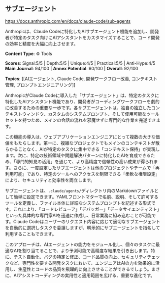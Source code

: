 ## サブエージェント

https://docs.anthropic.com/en/docs/claude-code/sub-agents

Anthropicは、Claude Codeに特化したAIサブエージェント機能を追加し、開発者が特定のタスク向けにAIアシスタントをカスタマイズすることで、コード開発の効率と精度を大幅に向上させます。

**Content Type**: ⚙️ Tools

**Scores**: Signal:5/5 | Depth:5/5 | Unique:4/5 | Practical:5/5 | Anti-Hype:4/5
**Main Journal**: 94/100 | **Annex Potential**: 90/100 | **Overall**: 92/100

**Topics**: [[AIエージェント, Claude Code, 開発ワークフロー改善, コンテキスト管理, プロンプトエンジニアリング]]

AnthropicがClaude Codeに導入した「サブエージェント」は、特定のタスクに特化したAIアシスタント機能であり、開発者がコーディングワークフローを劇的に改善するための重要な一歩です。各サブエージェントは、独自の独立したコンテキストウィンドウ、カスタムのシステムプロンプト、そして使用可能なツールセットを持つため、メインの会話の流れを邪魔せずに専門的な作業を完遂できます。

この機能の導入は、ウェブアプリケーションエンジニアにとって複数の大きな価値をもたらします。第一に、複雑なプロジェクトでもメインのコンテキストが散らかることなく、AIが特定のタスクに集中できる「コンテキスト保持」が実現します。次に、特定の技術領域や問題解決パターンに特化したAIを育成できるため、「専門的知見の活用」を通じて、より高精度で信頼性の高い成果が得られます。さらに、一度設定したサブエージェントは他のプロジェクトやチームで「再利用可能」であり、特定のツールへのアクセスを制限できる「柔軟な権限設定」により、セキュリティと効率性を両立します。

サブエージェントは、`.claude/agents/`ディレクトリ内のMarkdownファイルとして簡単に設定できます。YAMLフロントマターで名前、説明、そして許可するツールを定義し、ファイル本体に詳細なシステムプロンプトを記述する形式です。これにより、「コードレビューア」「デバッガー」「データサイエンティスト」といった具体的な専門家AIを迅速に作成し、日常業務に組み込むことが可能です。Claude Codeはユーザーのリクエスト内容に応じて適切なサブエージェントを自動的に選択しタスクを委譲しますが、明示的にサブエージェントを指名して利用することもできます。

このアプローチは、AIエージェントの能力をモジュール化し、個々のタスクに最適なAIを割り当てることで、より予測可能で高精度な結果を引き出します。特に、テスト自動化、バグの特定と修正、コード品質の向上、セキュリティチェックなど、専門性を要する開発タスクにおいて、エンジニアはAIの力を効果的に活用し、生産性とコードの品質を飛躍的に向上させることができるでしょう。まさに、AIアシストコーディングの実用性と適用範囲を広げる、重要な進化です。